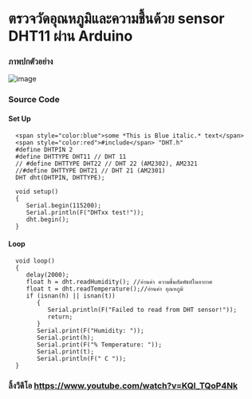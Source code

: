 ﻿# ตรวจวัดอุณหภูมิและความชื้นด้วย sensor DHT11 ผ่าน Arduino

### ภาพปกตัวอย่าง
![image](https://i.ibb.co/d7wGdnZ/free-Delivr-3.png)

### Source Code
#### Set Up
      <span style="color:blue">some *This is Blue italic.* text</span>
      <span style="color:red">#include</span> "DHT.h"
      #define DHTPIN 2
      #define DHTTYPE DHT11 // DHT 11
      // #define DHTTYPE DHT22 // DHT 22 (AM2302), AM2321
      //#define DHTTYPE DHT21 // DHT 21 (AM2301)
      DHT dht(DHTPIN, DHTTYPE);
      
      void setup()
      {
         Serial.begin(115200);
         Serial.println(F("DHTxx test!"));
         dht.begin();
      }
#### Loop
      void loop()
      {
         delay(2000);
         float h = dht.readHumidity(); //อ่านค่า ความชื่นสัมพัธท์ในอากาศ
         float t = dht.readTemperature();//อ่านค่า อุณหภูมิ
         if (isnan(h) || isnan(t))
            {
               Serial.println(F("Failed to read from DHT sensor!"));
               return;
            }
            Serial.print(F("Humidity: "));
            Serial.print(h);
            Serial.print(F("% Temperature: "));
            Serial.print(t);
            Serial.println(F(" C "));
      }

### ลิ้งวีดีโอ https://www.youtube.com/watch?v=KQl_TQoP4Nk
